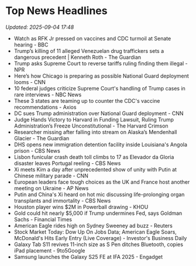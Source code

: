 # Top News Headlines

_Updated: 2025-09-04 17:48_

- Watch as RFK Jr pressed on vaccines and CDC turmoil at Senate hearing - BBC
- Trump’s killing of 11 alleged Venezuelan drug traffickers sets a dangerous precedent | Kenneth Roth - The Guardian
- Trump asks Supreme Court to reverse tariffs ruling finding them illegal - NPR
- Here’s how Chicago is preparing as possible National Guard deployment looms - CNN
- 10 federal judges criticize Supreme Court's handling of Trump cases in rare interviews - NBC News
- These 3 states are teaming up to counter the CDC's vaccine recommendations - Axios
- DC sues Trump administration over National Guard deployment - CNN
- Judge Hands Victory to Harvard in Funding Lawsuit, Ruling Trump Administration’s Freeze Unconstitutional - The Harvard Crimson
- Researcher missing after falling into stream on Alaska’s Mendenhall Glacier - The Guardian
- DHS opens new immigration detention facility inside Louisiana's Angola prison - CBS News
- Lisbon funicular crash death toll climbs to 17 as Elevador da Gloria disaster leaves Portugal reeling - CBS News
- Xi meets Kim a day after unprecedented show of unity with Putin at Chinese military parade - CNN
- European leaders face tough choices as the UK and France host another meeting on Ukraine - AP News
- Putin and China's Xi heard on hot mic discussing life-prolonging organ transplants and immortality - CBS News
- Houston player wins $2M in Powerball drawing - KHOU
- Gold could hit nearly $5,000 if Trump undermines Fed, says Goldman Sachs - Financial Times
- American Eagle rides high on Sydney Sweeney ad buzz - Reuters
- Stock Market Today: Dow Up On Jobs Data; American Eagle Soars, McDonald's Hits Early Entry (Live Coverage) - Investor's Business Daily
- Galaxy Tab S11 revives 11-inch size as S Pen ditches Bluetooth, copies iPad placement - 9to5Google
- Samsung launches the Galaxy S25 FE at IFA 2025 - Engadget